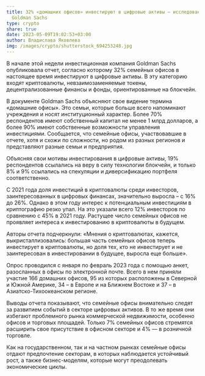 ```yaml
---
title: 32% «домашних офисов» инвестируют в цифровые активы – исследование
  Goldman Sachs
type: crypto
share: true
date: 2023-05-09T19:02:53+03:00
author: Владислава Яковлева
img: /images/crypto/shutterstock_694253248.jpg
---
```

В начале этой недели инвестиционная компания Goldman Sachs опубликовала отчет, согласно которому 32% семейных офисов в настоящее время инвестируют в цифровые активы. В эту категорию входят криптовалюты, невзаимозаменяемые токены, децентрализованные финансы и фонды, ориентированные на блокчейн.

В документе Goldman Sachs объясняют свое видение термина «домашние офисы». Это семьи, которые больше всего напоминают учреждения и носят институционный характер. Более 70% респондентов имеют собственный капитал не менее 1 млрд долларов, а более 90% имеют собственные возможности управления инвестициями. Сообщается, что семейные офисы, участвовавшие в отчете, хотя и схожи по сложности, но родом из разных регионов и представляют разные семьи и предприятия.

Объясняя свои мотивы инвестирования в цифровые активы, 19% респондентов ссылались на веру в силу технологии блокчейн, и только 8% и 9% ссылались на спекуляции и диверсификацию портфеля соответственно.

С 2021 года доля инвестиций в криптовалюты среди инвесторов, заинтересованных в цифровых финансах, значительно выросла – с 16% до 26%. Однако в этом году интерес к потенциальным инвестициям в криптографию резко упал. На это указали всего 12% инвесторов по сравнению с 45% в 2021 году. Растущее число семейных офисов не проявляет интереса к инвестированию в криптовалюты в будущем.

Авторы отчета подчеркнули: «Мнения о криптовалютах, кажется, выкристаллизовались: большая часть семейных офисов теперь инвестирует в криптовалюты, но доля тех, кто не инвестирует и не заинтересован в инвестировании в будущее, выросла еще больше». 

Опрос проводился с января по февраль 2023 года с помощью анкет, разосланных в офисы по электронной почте. Всего в нем приняли участие 166 домашних офисов, 95 из которых расположены в Северной и Южной Америке, 34 – в Европе и на Ближнем Востоке и 37 – в Азиатско-Тихоокеанском регионе.

Выводы отчета показывают, что семейные офисы внимательно следят за развитием событий в секторе цифровых активов. В то же время они избегают проблемного рынка коммерческой недвижимости, особенно офисов и торговых площадей. Только 7% семейных офисов стремятся расширить свое присутствие в офисном секторе и 4% — в розничной торговле.

Как на государственном, так и на частном рынках семейные офисы отдают предпочтение секторам, в которых наблюдается устойчивый рост, а также бизнес-моделям, которые могут преодолевать экономические циклы.